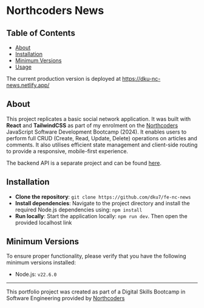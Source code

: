 # Northcoders News

## Table of Contents

- [About](#about)
- [Installation](#installation)
- [Minimum Versions](#minimum-versions)
- [Usage](#usage)

The current production version is deployed at https://dku-nc-news.netlify.app/

## About

This project replicates a basic social network application. It was built with **React** and **TailwindCSS** as part of my enrolment on the [Northcoders](https://northcoders.com/) JavaScript Software Development Bootcamp (2024). It enables users to perform full CRUD (Create, Read, Update, Delete) operations on articles and comments. It also utilises efficient state management and client-side routing to provide a responsive, mobile-first experience.

The backend API is a separate project and can be found [here](www.github.com/dku7/be-nc-news).

## Installation

- **Clone the repository**: `git clone https://github.com/dku7/fe-nc-news`
- **Install dependencies**: Navigate to the project directory and install the required Node.js dependencies using: `npm install`
- **Run locally**: Start the application locally: `npm run dev`. Then open the provided localhost link

## Minimum Versions

To ensure proper functionality, please verify that you have the following minimum versions installed:

- Node.js: `v22.6.0`

---

This portfolio project was created as part of a Digital Skills Bootcamp in Software Engineering provided by [Northcoders](https://northcoders.com/)

